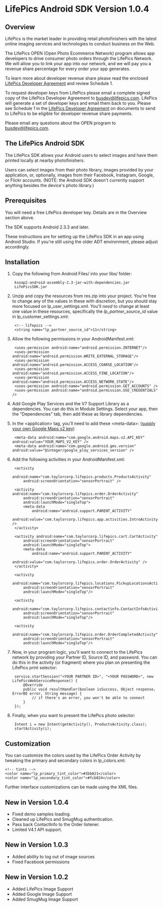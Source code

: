 LifePics Android SDK Version 1.0.4
==================================


Overview
--------

LifePics is the market leader in providing retail photofinishers with the latest online imaging services and technologies to conduct business on the Web.

The LifePics OPEN (Open Photo Ecommerce Network) program allows app developers to drive consumer photo orders through the LifePics Network. We will allow you to link your app into our network, and we will pay you a revenue share percentage for every order your app generates.

To learn more about developer revenue share please read the enclosed [LifePics Developer Agreement](https://github.com/LifePics/iOS-SDK/raw/master/LifePics%20Developer%20Agreement.pdf)
 and review Schedule 1.

To request developer keys from LifePics please email a complete signed copy of the LifePics Developer Agreement to [busdev@lifepics.com](mailto:busdev@lifepics.com). LifePics will generate a set of developer keys and email them back to you. Please see Schedule 1 in the [LifePics Developer Agreement](https://github.com/LifePics/iOS-SDK/blob/master/LifePics%20Developer%20Agreement.pdf) on documents to send to LifePics to be eligible for developer revenue share payments.

Please email any questions about the OPEN program to [busdev@lifepics.com](mailto:busdev@lifepics.com).

The LifePics Android SDK
------------------------

The LifePics SDK allows your Android users to select images and have them printed locally at nearby photofinishers.

Users can select images from their photo library, images provided by your application, or, optionally, images from their Facebook, Instagram, Google, or Flickr accounts. (NOTE: the Android SDK doesn't currently support anything besides the device's photo library.)

Prerequisites
------------

You will need a free LifePics developer key. Details are in the Overview section above.

The SDK supports Android 2.3.3 and later.

These instructions are for setting up the LifePics SDK in an app using Android Studio.  If you're still using the older ADT environment, 
please adjust accordingly.


Installation 
------------

1. Copy the following from Android Files/ into your libs/ folder:

        ksoap2-android-assembly-2.3-jar-with-dependencies.jar
        LifePicsSDK.jar

2. Unzip and copy the resources from res.zip into your project. You're free to change any of the values in these with discretion, but you should stay more focused on lp\_user\_settings.xml. You'll *need* to change at least one value in these resources, specifically the _lp\_partner\_source\_id_ value in lp\_customer\_settings.xml:

        <!-- lifepics -->
        <string name="lp_partner_source_id">11</string>

3. Allow the following permissions in your AndroidManifest.xml:

        <uses-permission android:name="android.permission.INTERNET"/>
        <uses-permission android:name="android.permission.WRITE_EXTERNAL_STORAGE"/>
        <uses-permission android:name="android.permission.ACCESS_COARSE_LOCATION"/>
        <uses-permission android:name="android.permission.ACCESS_FINE_LOCATION"/>
        <uses-permission android:name="android.permission.ACCESS_NETWORK_STATE"/>
	    <uses-permission android:name="android.permission.GET_ACCOUNTS" />
	    <uses-permission android:name="android.permission.USE_CREDENTIALS" />

4. Add Google Play Services and the V7 Support Library as a dependencies.  You can do this in Module Settings.  Select your app, then the "Dependencies" tab, then add these as library dependencies.

5. In the &lt;application&gt; tag, you'll need to add these &lt;meta-data&gt;: ([supply your own Google Maps v2 key](https://developers.google.com/maps/documentation/android/start#obtain_a_google_maps_api_key))
	
        <meta-data android:name="com.google.android.maps.v2.API_KEY" android:value="YOUR_MAPS_V2_KEY" />
        <meta-data android:name="com.google.android.gms.version" android:value="@integer/google_play_services_version" />
    	
6. Add the following activities in your AndroidManifest.xml:

        <activity
            android:name="com.taylorcorp.lifepics.products.ProductsActivity"
            android:screenOrientation="sensorPortrait" />

        <activity android:name="com.taylorcorp.lifepics.order.OrderActivity"
            android:screenOrientation="sensorPortrait"
            android:launchMode="singleTop">
            <meta-data
                android:name="android.support.PARENT_ACTIVITY"
                android:value="com.taylorcorp.lifepics.app.activities.IntroActivity" />
        </activity>

        <activity android:name="com.taylorcorp.lifepics.cart.CartActivity"
            android:screenOrientation="sensorPortrait"
            android:launchMode="singleTop">
            <meta-data
                android:name="android.support.PARENT_ACTIVITY"
                android:value="com.taylorcorp.lifepics.order.OrderActivity" />
        </activity>

        <activity
            android:name="com.taylorcorp.lifepics.locations.PickupLocationsActivity"
            android:screenOrientation="sensorPortrait"
            android:launchMode="singleTop"/>

        <activity
            android:name="com.taylorcorp.lifepics.contactinfo.ContactInfoActivity"
            android:screenOrientation="sensorPortrait"
            android:launchMode="singleTop"/>

        <activity
            android:name="com.taylorcorp.lifepics.order.OrderCompletedActivity"
            android:screenOrientation="sensorPortrait"
            android:launchMode="singleTop"/>

7. Now, in your program logic, you'll want to connect to the LifePics network by providing your Partner ID, Source ID, and password. You can do this in the activity (or fragment) where you plan on presenting the LifePics print selector:

        service.startSession("<YOUR PARTNER ID>", "<YOUR PASSWORD>", new LifePicsWebServiceResponse() {
            @Override
		    public void resultHandler(boolean isSuccess, Object response, ErrorBE error, String message) {
			    // if there's an error, you won't be able to connect
            }
        });

8. Finally, when you want to present the LifePics photo selector:

        Intent i = new Intent(getActivity(), ProductsActivity.class);
        startActivity(i);


Customization
-------------

You can customize the colors used by the LifePics Order Activity by tweaking the primary and secondary colors in lp\_colors.xml:

	<!-- tints -->
	<color name="lp_primary_tint_color">#3bb021</color>
	<color name="lp_secondary_tint_color">#fcb024</color>

Further interface customizations can be made using the XML files.

New in Version 1.0.4
--------------------

* Fixed demo samples loading.
* Cleaned up LifePics and SmugMug authentication.
* Pass back ContactInfo to the Order listener.
* Limited V4.1 API support.

New in Version 1.0.3
--------------------

* Added ability to log out of image sources
* Fixed Facebook permissions

New in Version 1.0.2
--------------------

* Added LifePics Image Support
* Added Google Image Support
* Added SmugMug Image Support

